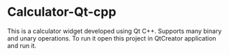 # Calculator-Qt-cpp
This is a calculator widget developed using Qt C++. Supports many binary and unary operations.
To run it open this project in QtCreator application and run it.
